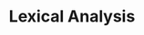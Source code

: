 ---
types: "word"

title: "Lexical Analysis"

categories: ['']

tags: ['Lexical', 'Analysis']

arabic: 'التحليل المعجمي'
arabic2: 'التحليل اللفظي'

arexps: []

enwords: ['Lexical Analysis']

enexps: []

arlexicons: 'ح'

enlexicons: 'L'

authors: ['Ruqayya Roshdy']

translators: ['']

citations: 'مقدمة في حوسبة اللغة العربية'

sources: 'مركز الملك عبدالله بن عبدالعزيز الدولي لخدمة اللغة العربية'

word: "true"

slug: ""
---